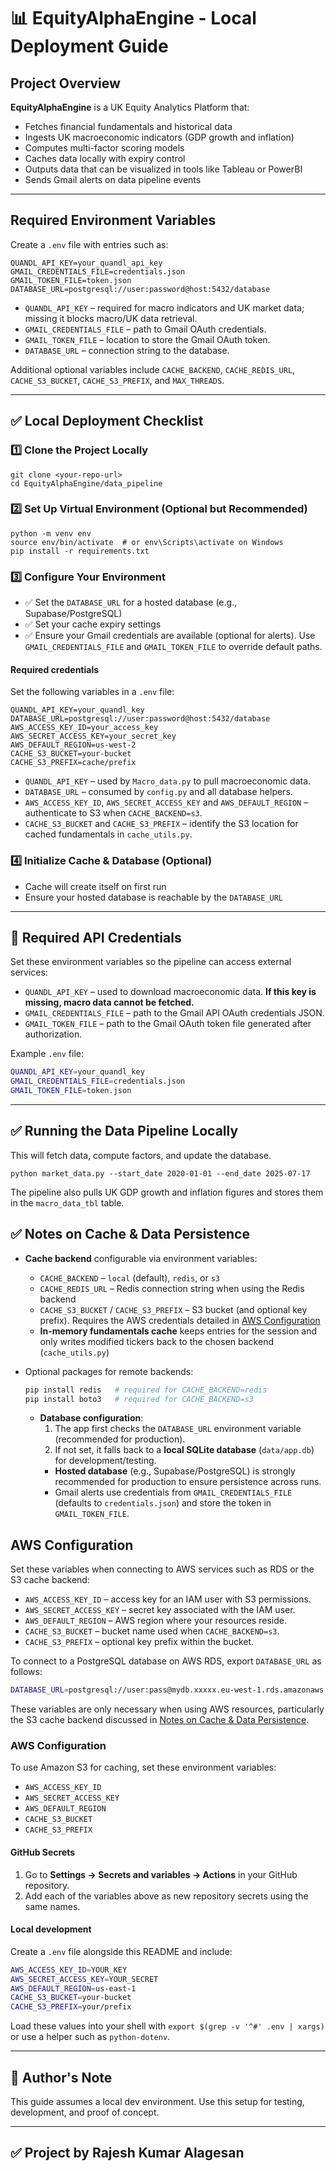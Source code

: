
# 📊 EquityAlphaEngine - Local Deployment Guide

## Project Overview

**EquityAlphaEngine** is a UK Equity Analytics Platform that:
- Fetches financial fundamentals and historical data
- Ingests UK macroeconomic indicators (GDP growth and inflation)
- Computes multi-factor scoring models
- Caches data locally with expiry control
- Outputs data that can be visualized in tools like Tableau or PowerBI
- Sends Gmail alerts on data pipeline events

---

## Required Environment Variables

Create a `.env` file with entries such as:

```env
QUANDL_API_KEY=your_quandl_api_key
GMAIL_CREDENTIALS_FILE=credentials.json
GMAIL_TOKEN_FILE=token.json
DATABASE_URL=postgresql://user:password@host:5432/database
```

- `QUANDL_API_KEY` – required for macro indicators and UK market data; missing
  it blocks macro/UK data retrieval.
- `GMAIL_CREDENTIALS_FILE` – path to Gmail OAuth credentials.
- `GMAIL_TOKEN_FILE` – location to store the Gmail OAuth token.
- `DATABASE_URL` – connection string to the database.

Additional optional variables include `CACHE_BACKEND`, `CACHE_REDIS_URL`,
`CACHE_S3_BUCKET`, `CACHE_S3_PREFIX`, and `MAX_THREADS`.

---

## ✅ Local Deployment Checklist

### 1️⃣ Clone the Project Locally
```
git clone <your-repo-url>
cd EquityAlphaEngine/data_pipeline
```

### 2️⃣ Set Up Virtual Environment (Optional but Recommended)
```
python -m venv env
source env/bin/activate  # or env\Scripts\activate on Windows
pip install -r requirements.txt
```

### 3️⃣ Configure Your Environment
- ✅ Set the `DATABASE_URL` for a hosted database (e.g., Supabase/PostgreSQL)
- ✅ Set your cache expiry settings
- ✅ Ensure your Gmail credentials are available (optional for alerts). Use
  `GMAIL_CREDENTIALS_FILE` and `GMAIL_TOKEN_FILE` to override default paths.

#### Required credentials

Set the following variables in a `.env` file:

```env
QUANDL_API_KEY=your_quandl_key
DATABASE_URL=postgresql://user:password@host:5432/database
AWS_ACCESS_KEY_ID=your_access_key
AWS_SECRET_ACCESS_KEY=your_secret_key
AWS_DEFAULT_REGION=us-west-2
CACHE_S3_BUCKET=your-bucket
CACHE_S3_PREFIX=cache/prefix
```

- `QUANDL_API_KEY` – used by `Macro_data.py` to pull macroeconomic data.
- `DATABASE_URL` – consumed by `config.py` and all database helpers.
- `AWS_ACCESS_KEY_ID`, `AWS_SECRET_ACCESS_KEY` and `AWS_DEFAULT_REGION` –
  authenticate to S3 when `CACHE_BACKEND=s3`.
- `CACHE_S3_BUCKET` and `CACHE_S3_PREFIX` – identify the S3 location for cached
  fundamentals in `cache_utils.py`.

### 4️⃣ Initialize Cache & Database (Optional)
- Cache will create itself on first run
- Ensure your hosted database is reachable by the `DATABASE_URL`

---

## 🔑 Required API Credentials

Set these environment variables so the pipeline can
access external services:

- `QUANDL_API_KEY` – used to download macroeconomic data. **If this key is
  missing, macro data cannot be fetched.**
- `GMAIL_CREDENTIALS_FILE` – path to the Gmail API OAuth credentials JSON.
- `GMAIL_TOKEN_FILE` – path to the Gmail OAuth token file generated after
  authorization.

Example `.env` file:

```bash
QUANDL_API_KEY=your_quandl_key
GMAIL_CREDENTIALS_FILE=credentials.json
GMAIL_TOKEN_FILE=token.json
```

---

## ✅ Running the Data Pipeline Locally
This will fetch data, compute factors, and update the database.
```
python market_data.py --start_date 2020-01-01 --end_date 2025-07-17
```
The pipeline also pulls UK GDP growth and inflation figures and stores them in
the `macro_data_tbl` table.

## ✅ Notes on Cache & Data Persistence

- **Cache backend** configurable via environment variables:
  - `CACHE_BACKEND` – `local` (default), `redis`, or `s3`
  - `CACHE_REDIS_URL` – Redis connection string when using the Redis backend
  - `CACHE_S3_BUCKET` / `CACHE_S3_PREFIX` – S3 bucket (and optional key prefix).
    Requires the AWS credentials detailed in [AWS Configuration](#aws-configuration)
  - **In-memory fundamentals cache** keeps entries for the session and only writes modified tickers back to the chosen backend (`cache_utils.py`)
- Optional packages for remote backends:

  ```bash
  pip install redis   # required for CACHE_BACKEND=redis
  pip install boto3   # required for CACHE_BACKEND=s3
  ```
   - **Database configuration**:
      1. The app first checks the `DATABASE_URL` environment variable (recommended for production).
      2. If not set, it falls back to a **local SQLite database** (`data/app.db`) for development/testing.
      - **Hosted database** (e.g., Supabase/PostgreSQL) is strongly recommended for production to ensure persistence across runs.
      - Gmail alerts use credentials from `GMAIL_CREDENTIALS_FILE` (defaults to
        `credentials.json`) and store the token in `GMAIL_TOKEN_FILE`.

## AWS Configuration

Set these variables when connecting to AWS services such as RDS or the S3 cache backend:

- `AWS_ACCESS_KEY_ID` – access key for an IAM user with S3 permissions.
- `AWS_SECRET_ACCESS_KEY` – secret key associated with the IAM user.
- `AWS_DEFAULT_REGION` – AWS region where your resources reside.
- `CACHE_S3_BUCKET` – bucket name used when `CACHE_BACKEND=s3`.
- `CACHE_S3_PREFIX` – optional key prefix within the bucket.

To connect to a PostgreSQL database on AWS RDS, export `DATABASE_URL` as follows:

```bash
DATABASE_URL=postgresql://user:pass@mydb.xxxxx.eu-west-1.rds.amazonaws.com:5432/dbname
```

These variables are only necessary when using AWS resources, particularly the S3 cache backend discussed in [Notes on Cache & Data Persistence](#-notes-on-cache--data-persistence).

### AWS Configuration

To use Amazon S3 for caching, set these environment variables:

- `AWS_ACCESS_KEY_ID`
- `AWS_SECRET_ACCESS_KEY`
- `AWS_DEFAULT_REGION`
- `CACHE_S3_BUCKET`
- `CACHE_S3_PREFIX`

#### GitHub Secrets

1. Go to **Settings → Secrets and variables → Actions** in your GitHub repository.
2. Add each of the variables above as new repository secrets using the same names.

#### Local development

Create a `.env` file alongside this README and include:

```bash
AWS_ACCESS_KEY_ID=YOUR_KEY
AWS_SECRET_ACCESS_KEY=YOUR_SECRET
AWS_DEFAULT_REGION=us-east-1
CACHE_S3_BUCKET=your-bucket
CACHE_S3_PREFIX=your/prefix
```

Load these values into your shell with `export $(grep -v '^#' .env | xargs)` or use a helper such as `python-dotenv`.

---

## 📝 Author's Note
This guide assumes a local dev environment.
Use this setup for testing, development, and proof of concept.

---

## ✅ Project by Rajesh Kumar Alagesan
